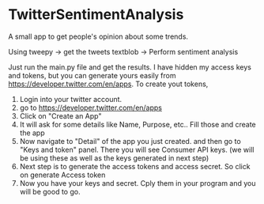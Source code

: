 # TwitterSentimentAnalysis
 A small app to get people's opinion about some trends.

Using	tweepy -> get the tweets
		textblob -> Perform sentiment analysis

Just run the main.py file and get the results.
I have hidden my access keys and tokens, but you can generate yours easily from https://developer.twitter.com/en/apps.
To create yout tokens, 
1. Login into your twitter account.
2. go to https://developer.twitter.com/en/apps
3. Click on "Create an App"
4. It will ask for some details like Name, Purpose, etc.. Fill those and create the app
5. Now navigate to "Detail" of the app you just created. and then go to "Keys and token" panel. There you will see Consumer API keys. (we will be using these as well as the keys generated in next step)
6. Next step is to generate the access tokens and access secret. So click on generate Access token
7. Now you have your keys and secret. Cply them in your program and you will be good to go.


